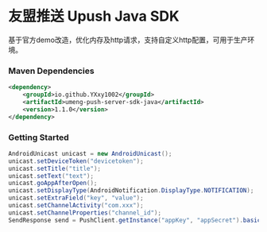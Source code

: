 # 友盟推送 Upush Java SDK
基于官方demo改造，优化内存及http请求，支持自定义http配置，可用于生产环境。
### Maven Dependencies
```xml
<dependency>
    <groupId>io.github.YXxy1002</groupId>
    <artifactId>umeng-push-server-sdk-java</artifactId>
    <version>1.1.0</version>
</dependency>
```
### Getting Started
```java
AndroidUnicast unicast = new AndroidUnicast();
unicast.setDeviceToken("devicetoken");
unicast.setTitle("title");
unicast.setText("text");
unicast.goAppAfterOpen();
unicast.setDisplayType(AndroidNotification.DisplayType.NOTIFICATION);
unicast.setExtraField("key", "value");
unicast.setChannelActivity("com.xxx");
unicast.setChannelProperties("channel_id");
SendResponse send = PushClient.getInstance("appKey", "appSecret").basic.send(unicast);
```

